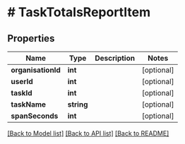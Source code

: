 # # TaskTotalsReportItem

## Properties

Name | Type | Description | Notes
------------ | ------------- | ------------- | -------------
**organisationId** | **int** |  | [optional]
**userId** | **int** |  | [optional]
**taskId** | **int** |  | [optional]
**taskName** | **string** |  | [optional]
**spanSeconds** | **int** |  | [optional]

[[Back to Model list]](../../README.md#models) [[Back to API list]](../../README.md#endpoints) [[Back to README]](../../README.md)
